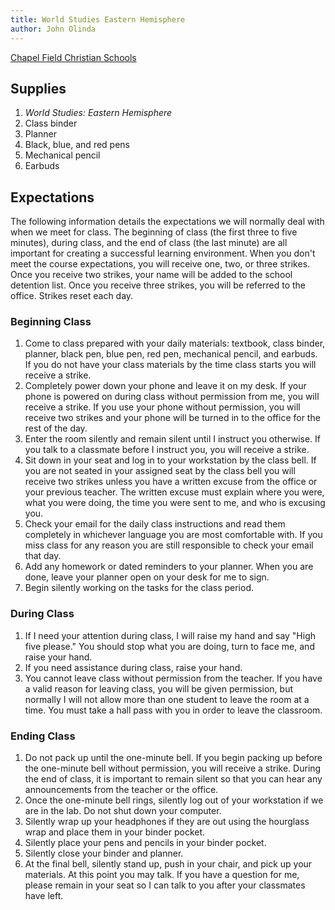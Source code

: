 ```yaml
---
title: World Studies Eastern Hemisphere
author: John Olinda
---
```


[Chapel Field Christian Schools](http://www.chapelfield.org)

## Supplies

1. _World Studies: Eastern Hemisphere_
2. Class binder
3. Planner
4. Black, blue, and red pens
5. Mechanical pencil
6. Earbuds

## Expectations

The following information details the expectations we will normally deal with when we meet for class. The beginning of class (the first three to five minutes), during class, and the end of class (the last minute) are all important for creating a successful learning environment. When you don't meet the course expectations, you will receive one, two, or three strikes. Once you receive two strikes, your name will be added to the school detention list. Once you receive three strikes, you will be referred to the office. Strikes reset each day.

### Beginning Class

1. Come to class prepared with your daily materials: textbook, class binder, planner, black pen, blue pen, red pen, mechanical pencil, and earbuds. If you do not have your class materials by the time class starts you will receive a strike.
2. Completely power down your phone and leave it on my desk. If your phone is powered on during class without permission from me, you will receive a strike. If you use your phone without permission, you will receive two strikes and your phone will be turned in to the office for the rest of the day.
3. Enter the room silently and remain silent until I instruct you otherwise. If you talk to a classmate before I instruct you, you will receive a strike.
4. Sit down in your seat and log in to your workstation by the class bell. If you are not seated in your assigned seat by the class bell you will receive two strikes unless you have a written excuse from the office or your previous teacher. The written excuse must explain where you were, what you were doing, the time you were sent to me, and who is excusing you.
5. Check your email for the daily class instructions and read them completely in whichever language you are most comfortable with. If you miss class for any reason you are still responsible to check your email that day.
6. Add any homework or dated reminders to your planner. When you are done, leave your planner open on your desk for me to sign.
7. Begin silently working on the tasks for the class period.

### During Class

1. If I need your attention during class, I will raise my hand and say "High five please." You should stop what you are doing, turn to face me, and raise your hand.
2. If you need assistance during class, raise your hand.
3. You cannot leave class without permission from the teacher. If you have a valid reason for leaving class, you will be given permission, but normally I will not allow more than one student to leave the room at a time. You must take a hall pass with you in order to leave the classroom.

### Ending Class

1. Do not pack up until the one-minute bell. If you begin packing up before the one-minute bell without permission, you will receive a strike. During the end of class, it is important to remain silent so that you can hear any announcements from the teacher or the office.
2. Once the one-minute bell rings, silently log out of your workstation if we are in the lab. Do not shut down your computer.
3. Silently wrap up your headphones if they are out using the hourglass wrap and place them in your binder pocket.
4. Silently place your pens and pencils in your binder pocket.
5. Silently close your binder and planner.
6. At the final bell, silently stand up, push in your chair, and pick up your materials. At this point you may talk. If you have a question for me, please remain in your seat so I can talk to you after your classmates have left. 
